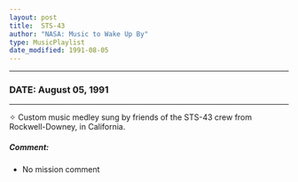 ```yaml
---
layout: post
title:  STS-43
author: "NASA: Music to Wake Up By"
type: MusicPlaylist
date_modified: 1991-08-05
---
```


----
### DATE: August 05, 1991
----
✧ Custom music medley sung by friends of the STS-43 crew from Rockwell-Downey, in California.

##### Comment:
* No mission comment
